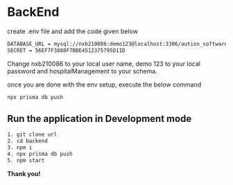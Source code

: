 # BackEnd

create .env file and add the code given below

```sh
DATABASE_URL = mysql://nxb210086:demo123@localhost:3306/aution_software
SECRET = 56EF7F3888F7BBE4512375795D11D
```

Change nxb210086 to your local user name, demo 123 to your local password and hospitalManagement to your schema.

once you are done with the env setup, execute the below command

```sh
npx prisma db push
```

## Run the application in Development mode

```sh
1. git clone url
2. cd backend
3. npm i
4. npx prisma db push
5. npm start
```

**Thank you!**
